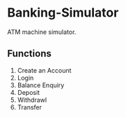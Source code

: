 # Banking-Simulator
ATM machine simulator. 

## Functions
1. Create an Account
2. Login
3. Balance Enquiry
4. Deposit
5. Withdrawl
6. Transfer

